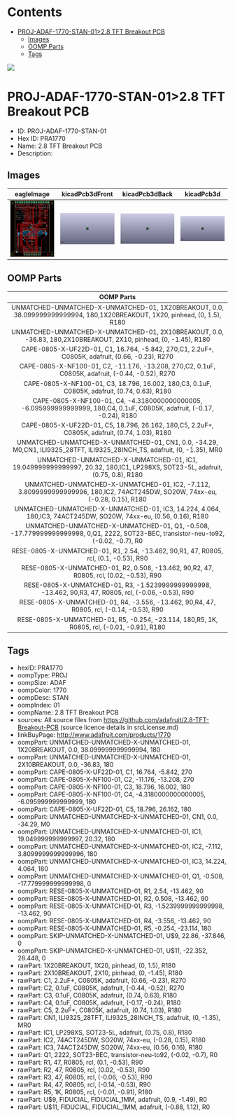 



Contents
========

* [PROJ-ADAF-1770-STAN-01>2.8 TFT Breakout PCB](#proj-adaf-1770-stan-0128-tft-breakout-pcb)
	* [Images](#images)
	* [OOMP Parts](#oomp-parts)
	* [Tags](#tags)
  
![][im]
# PROJ-ADAF-1770-STAN-01>2.8 TFT Breakout PCB

- ID: PROJ-ADAF-1770-STAN-01
- Hex ID: PRA1770
- Name: 2.8 TFT Breakout PCB
- Description: 

## Images
  
  

|eagleImage|kicadPcb3dFront|kicadPcb3dBack|kicadPcb3d|
| :---: | :---: | :---: | :---: |
|[![eagleImage](eagleImage_140.png)](eagleImage_600.png)|[![kicadPcb3dFront](kicadPcb3dFront_140.png)](kicadPcb3dFront_600.png)|[![kicadPcb3dBack](kicadPcb3dBack_140.png)](kicadPcb3dBack_600.png)|[![kicadPcb3d](kicadPcb3d_140.png)](kicadPcb3d_600.png)|

## OOMP Parts
  

|OOMP Parts|
| :---: |
|UNMATCHED-UNMATCHED-X-UNMATCHED-01, 1X20BREAKOUT, 0.0, 38.099999999999994, 180,1X20BREAKOUT, 1X20, pinhead, (0, 1.5), R180|
|UNMATCHED-UNMATCHED-X-UNMATCHED-01, 2X10BREAKOUT, 0.0, -36.83, 180,2X10BREAKOUT, 2X10, pinhead, (0, -1.45), R180|
|CAPE-0805-X-UF22D-01, C1, 16.764, -5.842, 270,C1, 2.2uF+, C0805K, adafruit, (0.66, -0.23), R270|
|CAPE-0805-X-NF100-01, C2, -11.176, -13.208, 270,C2, 0.1uF, C0805K, adafruit, (-0.44, -0.52), R270|
|CAPE-0805-X-NF100-01, C3, 18.796, 16.002, 180,C3, 0.1uF, C0805K, adafruit, (0.74, 0.63), R180|
|CAPE-0805-X-NF100-01, C4, -4.3180000000000005, -6.095999999999999, 180,C4, 0.1uF, C0805K, adafruit, (-0.17, -0.24), R180|
|CAPE-0805-X-UF22D-01, C5, 18.796, 26.162, 180,C5, 2.2uF+, C0805K, adafruit, (0.74, 1.03), R180|
|UNMATCHED-UNMATCHED-X-UNMATCHED-01, CN1, 0.0, -34.29, M0,CN1, ILI9325_28TFT, ILI9325_28INCH_TS, adafruit, (0, -1.35), MR0|
|UNMATCHED-UNMATCHED-X-UNMATCHED-01, IC1, 19.049999999999997, 20.32, 180,IC1, LP298XS, SOT23-5L, adafruit, (0.75, 0.8), R180|
|UNMATCHED-UNMATCHED-X-UNMATCHED-01, IC2, -7.112, 3.8099999999999996, 180,IC2, 74ACT245DW, SO20W, 74xx-eu, (-0.28, 0.15), R180|
|UNMATCHED-UNMATCHED-X-UNMATCHED-01, IC3, 14.224, 4.064, 180,IC3, 74ACT245DW, SO20W, 74xx-eu, (0.56, 0.16), R180|
|UNMATCHED-UNMATCHED-X-UNMATCHED-01, Q1, -0.508, -17.779999999999998, 0,Q1, 2222, SOT23-BEC, transistor-neu-to92, (-0.02, -0.7), R0|
|RESE-0805-X-UNMATCHED-01, R1, 2.54, -13.462, 90,R1, 47, R0805, rcl, (0.1, -0.53), R90|
|RESE-0805-X-UNMATCHED-01, R2, 0.508, -13.462, 90,R2, 47, R0805, rcl, (0.02, -0.53), R90|
|RESE-0805-X-UNMATCHED-01, R3, -1.5239999999999998, -13.462, 90,R3, 47, R0805, rcl, (-0.06, -0.53), R90|
|RESE-0805-X-UNMATCHED-01, R4, -3.556, -13.462, 90,R4, 47, R0805, rcl, (-0.14, -0.53), R90|
|RESE-0805-X-UNMATCHED-01, R5, -0.254, -23.114, 180,R5, 1K, R0805, rcl, (-0.01, -0.91), R180|

## Tags

- hexID: PRA1770
- oompType: PROJ
- oompSize: ADAF
- oompColor: 1770
- oompDesc: STAN
- oompIndex: 01
- oompName: 2.8 TFT Breakout PCB
- sources: All source files from https://github.com/adafruit/2.8-TFT-Breakout-PCB (source licence details in srcLicense.md)
- linkBuyPage: http://www.adafruit.com/products/1770
- oompPart: UNMATCHED-UNMATCHED-X-UNMATCHED-01, 1X20BREAKOUT, 0.0, 38.099999999999994, 180
- oompPart: UNMATCHED-UNMATCHED-X-UNMATCHED-01, 2X10BREAKOUT, 0.0, -36.83, 180
- oompPart: CAPE-0805-X-UF22D-01, C1, 16.764, -5.842, 270
- oompPart: CAPE-0805-X-NF100-01, C2, -11.176, -13.208, 270
- oompPart: CAPE-0805-X-NF100-01, C3, 18.796, 16.002, 180
- oompPart: CAPE-0805-X-NF100-01, C4, -4.3180000000000005, -6.095999999999999, 180
- oompPart: CAPE-0805-X-UF22D-01, C5, 18.796, 26.162, 180
- oompPart: UNMATCHED-UNMATCHED-X-UNMATCHED-01, CN1, 0.0, -34.29, M0
- oompPart: UNMATCHED-UNMATCHED-X-UNMATCHED-01, IC1, 19.049999999999997, 20.32, 180
- oompPart: UNMATCHED-UNMATCHED-X-UNMATCHED-01, IC2, -7.112, 3.8099999999999996, 180
- oompPart: UNMATCHED-UNMATCHED-X-UNMATCHED-01, IC3, 14.224, 4.064, 180
- oompPart: UNMATCHED-UNMATCHED-X-UNMATCHED-01, Q1, -0.508, -17.779999999999998, 0
- oompPart: RESE-0805-X-UNMATCHED-01, R1, 2.54, -13.462, 90
- oompPart: RESE-0805-X-UNMATCHED-01, R2, 0.508, -13.462, 90
- oompPart: RESE-0805-X-UNMATCHED-01, R3, -1.5239999999999998, -13.462, 90
- oompPart: RESE-0805-X-UNMATCHED-01, R4, -3.556, -13.462, 90
- oompPart: RESE-0805-X-UNMATCHED-01, R5, -0.254, -23.114, 180
- oompPart: SKIP-UNMATCHED-X-UNMATCHED-01, U$9, 22.86, -37.846, 0
- oompPart: SKIP-UNMATCHED-X-UNMATCHED-01, U$11, -22.352, 28.448, 0
- rawPart: 1X20BREAKOUT, 1X20, pinhead, (0, 1.5), R180
- rawPart: 2X10BREAKOUT, 2X10, pinhead, (0, -1.45), R180
- rawPart: C1, 2.2uF+, C0805K, adafruit, (0.66, -0.23), R270
- rawPart: C2, 0.1uF, C0805K, adafruit, (-0.44, -0.52), R270
- rawPart: C3, 0.1uF, C0805K, adafruit, (0.74, 0.63), R180
- rawPart: C4, 0.1uF, C0805K, adafruit, (-0.17, -0.24), R180
- rawPart: C5, 2.2uF+, C0805K, adafruit, (0.74, 1.03), R180
- rawPart: CN1, ILI9325_28TFT, ILI9325_28INCH_TS, adafruit, (0, -1.35), MR0
- rawPart: IC1, LP298XS, SOT23-5L, adafruit, (0.75, 0.8), R180
- rawPart: IC2, 74ACT245DW, SO20W, 74xx-eu, (-0.28, 0.15), R180
- rawPart: IC3, 74ACT245DW, SO20W, 74xx-eu, (0.56, 0.16), R180
- rawPart: Q1, 2222, SOT23-BEC, transistor-neu-to92, (-0.02, -0.7), R0
- rawPart: R1, 47, R0805, rcl, (0.1, -0.53), R90
- rawPart: R2, 47, R0805, rcl, (0.02, -0.53), R90
- rawPart: R3, 47, R0805, rcl, (-0.06, -0.53), R90
- rawPart: R4, 47, R0805, rcl, (-0.14, -0.53), R90
- rawPart: R5, 1K, R0805, rcl, (-0.01, -0.91), R180
- rawPart: U$9, FIDUCIAL, FIDUCIAL_1MM, adafruit, (0.9, -1.49), R0
- rawPart: U$11, FIDUCIAL, FIDUCIAL_1MM, adafruit, (-0.88, 1.12), R0



[im]: kicadPcb3d_450.png
